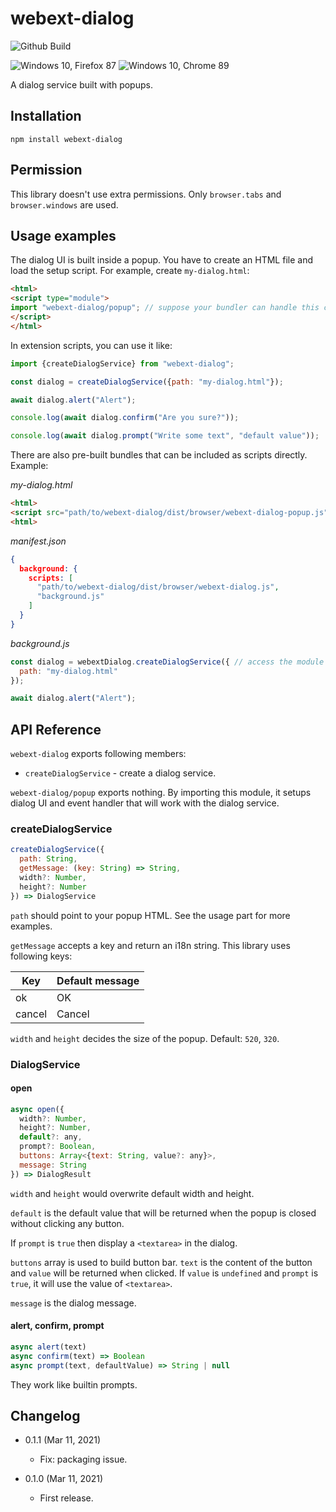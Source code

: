 webext-dialog
=============

![Github Build](https://github.com/eight04/webext-dialog/workflows/.github/workflows/test.yml/badge.svg)

![Windows 10, Firefox 87](https://i.imgur.com/RUI5Yhg.png)
![Windows 10, Chrome 89](https://i.imgur.com/9aFY1lI.png)

A dialog service built with popups.

Installation
------------

```
npm install webext-dialog
```

Permission
-----------

This library doesn't use extra permissions. Only `browser.tabs` and `browser.windows` are used.

Usage examples
--------------

The dialog UI is built inside a popup. You have to create an HTML file and load the setup script. For example, create `my-dialog.html`:

```html
<html>
<script type="module">
import "webext-dialog/popup"; // suppose your bundler can handle this correctly
</script>
</html>
```

In extension scripts, you can use it like:

```js
import {createDialogService} from "webext-dialog";

const dialog = createDialogService({path: "my-dialog.html"});

await dialog.alert("Alert");

console.log(await dialog.confirm("Are you sure?"));

console.log(await dialog.prompt("Write some text", "default value"));
```

There are also pre-built bundles that can be included as scripts directly. Example:

*my-dialog.html*
```html
<html>
<script src="path/to/webext-dialog/dist/browser/webext-dialog-popup.js"></script>
<html>
```

*manifest.json*
```json
{
  background: {
    scripts: [
      "path/to/webext-dialog/dist/browser/webext-dialog.js",
      "background.js"
    ]
  }
}
```

*background.js*
```js
const dialog = webextDialog.createDialogService({ // access the module with global variable
  path: "my-dialog.html"
});

await dialog.alert("Alert");
```

API Reference
-------------

`webext-dialog` exports following members:

* `createDialogService` - create a dialog service.

`webext-dialog/popup` exports nothing. By importing this module, it setups dialog UI and event handler that will work with the dialog service.

### createDialogService

```js
createDialogService({
  path: String,
  getMessage: (key: String) => String,
  width?: Number,
  height?: Number
}) => DialogService
```

`path` should point to your popup HTML. See the usage part for more examples.

`getMessage` accepts a key and return an i18n string. This library uses following keys:

| Key    | Default message |
|--------|-----------------|
| ok     | OK              |
| cancel | Cancel          |

`width` and `height` decides the size of the popup. Default: `520`, `320`.

### DialogService

#### open

```js
async open({
  width?: Number,
  height?: Number,
  default?: any,
  prompt?: Boolean,
  buttons: Array<{text: String, value?: any}>,
  message: String
}) => DialogResult
```

`width` and `height` would overwrite default width and height.

`default` is the default value that will be returned when the popup is closed without clicking any button.

If `prompt` is `true` then display a `<textarea>` in the dialog.

`buttons` array is used to build button bar. `text` is the content of the button and `value` will be returned when clicked. If `value` is `undefined` and `prompt` is `true`, it will use the value of `<textarea>`.

`message` is the dialog message.

#### alert, confirm, prompt

```js
async alert(text)
async confirm(text) => Boolean
async prompt(text, defaultValue) => String | null
```

They work like builtin prompts.

Changelog
---------

* 0.1.1 (Mar 11, 2021)

  - Fix: packaging issue.

* 0.1.0 (Mar 11, 2021)

  - First release.
